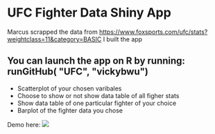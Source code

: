 # UFC Fighter Data Shiny App
Marcus scrapped the data from https://www.foxsports.com/ufc/stats?weightclass=11&category=BASIC
I built the app

## You can launch the app on R by running: runGitHub( "UFC", "vickybwu") 
- Scatterplot of your chosen varibales 
- Choose to show or not show data table of all figher stats 
- Show data table of one particular fighter of your choice
- Barplot of the fighter data you chose 

Demo here: 
![](ufc_rshiny_gif.gif)
